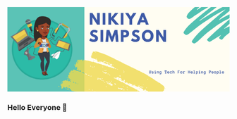![Busy Woman using a lot of technology](/images/hero.png)
### Hello Everyone 👋
<!--
**nikiyasimpson/nikiyasimpson** is a ✨ _special_ ✨ repository because its `README.md` (this file) appears on your GitHub profile.

I'm excited about learning new technology and applying it to making lives better. I currently work with ASP.NET/C# development and working on React Native projects. I'm also interested in learning on how to incorporate Machine Learning and AI into applications.

I also teach SQL on LinkedIn (expected to release December 2020)

I'm currently focused on growing the GDG Little Rock and Women Techmaker Community in Arkansas to empower women and people working in tech in non-tech companies. Always looking for speakers that love to share their experiences and expertise.


#How To Reach Me
email: [nikiyasimpson@gmail.com](mailto://nikiyasimpson@gmail.com)
LinkedIn: [Nikiya Simpson](https://www.linkedin.com/in/nikiya-simpson/)
Pronouns: She/Her/Hers

#Fun Fact
I love music. It gets me through the toughest code and the toughest times. Music is healing.
